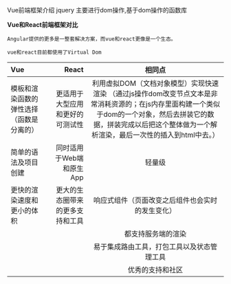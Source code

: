 Vue前端框架介绍
jquery  主要进行dom操作,基于dom操作的函数库

**Vue和React前端框架对比**

	Angular提供的更多是一整套解决方案，而vue和react更像是一个生态。
	
	vue和react目前都使用了Virtual Dom

|Vue                                                						  |React											|相同点|
| :-------|-------:|:--:|
|模板和渲染函数的弹性选择（函数是分离的）		| 更适用于大型应用和更好的可测试性|	 		利用虚拟DOM（文档对象模型）实现快速渲染 （通过js操作dom改变节点文本是非常消耗资源的；在js内存里面构建一个类似于dom的一个对象，然后去拼装它的数据，拼装完成以后把这个整体做为一个解析渲染，最后一次性的插入到html中去。）|															
|简单的语法及项目创建											| 同时适用于Web端和原生App|			轻量级		|
|更快的渲染速度和更小的体积								|更大的生态圈带来的更多支持和工具|		响应式组件（页面改变之后组件也会实时的发生变化）	|
|															|					|都支持服务端的渲染|
|															|					|易于集成路由工具，打包工具以及状态管理工具|
|															|					|优秀的支持和社区|